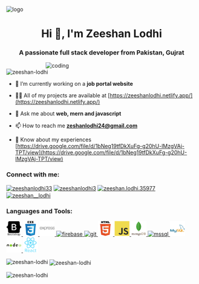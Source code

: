 ![logo](https://github.com/Zeeshan-Lodhi/Zeeshan-Lodhi/blob/main/Full%20Stack%20Developer.png)
<h1 align="center">Hi 👋, I'm Zeeshan Lodhi</h1>
<h3 align="center">A passionate full stack developer from Pakistan, Gujrat</h3>

<img align="right" src="https://i.pinimg.com/originals/f1/e7/34/f1e734f9cade86fe737a9aa404ad5677.gif" width="400" alt="coding">


<p align="left"> <img src="https://komarev.com/ghpvc/?username=zeeshan-lodhi&label=Profile%20views&color=0e75b6&style=flat" alt="zeeshan-lodhi" /> </p>

<!-- <p align="left"> <a href="https://twitter.com/zeeshanlodhi33" target="blank"><img src="https://img.shields.io/twitter/follow/zeeshanlodhi33?logo=twitter&style=for-the-badge" alt="zeeshanlodhi33" /></a> </p>
 -->
- 🔭 I’m currently working on a **job portal website**

- 👨‍💻 All of my projects are available at [https://zeeshanlodhi.netlify.app/](https://zeeshanlodhi.netlify.app/)

- 💬 Ask me about **web, mern and javascript**

- 📫 How to reach me **zeshanlodhi24@gmail.com**

- 📄 Know about my experiences [https://drive.google.com/file/d/1bNeg19tfDkXuFg-g20hU-lMzgVAj-TPT/view](https://drive.google.com/file/d/1bNeg19tfDkXuFg-g20hU-lMzgVAj-TPT/view)

<h3 align="left">Connect with me:</h3>
<p align="left">
<a href="https://twitter.com/zeeshanlodhi33" target="blank"><img align="center" src="https://raw.githubusercontent.com/rahuldkjain/github-profile-readme-generator/master/src/images/icons/Social/twitter.svg" alt="zeeshanlodhi33" height="30" width="40" /></a>
<a href="https://linkedin.com/in/zeeshanlodhi3" target="blank"><img align="center" src="https://raw.githubusercontent.com/rahuldkjain/github-profile-readme-generator/master/src/images/icons/Social/linked-in-alt.svg" alt="zeeshanlodhi3" height="30" width="40" /></a>
<a href="https://fb.com/zeeshan.lodhi.35977" target="blank"><img align="center" src="https://raw.githubusercontent.com/rahuldkjain/github-profile-readme-generator/master/src/images/icons/Social/facebook.svg" alt="zeeshan.lodhi.35977" height="30" width="40" /></a>
<a href="https://instagram.com/zeeshan__lodhi" target="blank"><img align="center" src="https://raw.githubusercontent.com/rahuldkjain/github-profile-readme-generator/master/src/images/icons/Social/instagram.svg" alt="zeeshan__lodhi" height="30" width="40" /></a>
</p>

<h3 align="left">Languages and Tools:</h3>
<p align="left"> <a href="https://getbootstrap.com" target="_blank" rel="noreferrer"> <img src="https://raw.githubusercontent.com/devicons/devicon/master/icons/bootstrap/bootstrap-plain-wordmark.svg" alt="bootstrap" width="40" height="40"/> </a> <a href="https://www.w3schools.com/css/" target="_blank" rel="noreferrer"> <img src="https://raw.githubusercontent.com/devicons/devicon/master/icons/css3/css3-original-wordmark.svg" alt="css3" width="40" height="40"/> </a> <a href="https://expressjs.com" target="_blank" rel="noreferrer"> <img src="https://raw.githubusercontent.com/devicons/devicon/master/icons/express/express-original-wordmark.svg" alt="express" width="40" height="40"/> </a> <a href="https://firebase.google.com/" target="_blank" rel="noreferrer"> <img src="https://www.vectorlogo.zone/logos/firebase/firebase-icon.svg" alt="firebase" width="40" height="40"/> </a> <a href="https://git-scm.com/" target="_blank" rel="noreferrer"> <img src="https://www.vectorlogo.zone/logos/git-scm/git-scm-icon.svg" alt="git" width="40" height="40"/> </a> <a href="https://www.w3.org/html/" target="_blank" rel="noreferrer"> <img src="https://raw.githubusercontent.com/devicons/devicon/master/icons/html5/html5-original-wordmark.svg" alt="html5" width="40" height="40"/> </a> <a href="https://developer.mozilla.org/en-US/docs/Web/JavaScript" target="_blank" rel="noreferrer"> <img src="https://raw.githubusercontent.com/devicons/devicon/master/icons/javascript/javascript-original.svg" alt="javascript" width="40" height="40"/> </a> <a href="https://www.mongodb.com/" target="_blank" rel="noreferrer"> <img src="https://raw.githubusercontent.com/devicons/devicon/master/icons/mongodb/mongodb-original-wordmark.svg" alt="mongodb" width="40" height="40"/> </a> <a href="https://www.microsoft.com/en-us/sql-server" target="_blank" rel="noreferrer"> <img src="https://www.svgrepo.com/show/303229/microsoft-sql-server-logo.svg" alt="mssql" width="40" height="40"/> </a> <a href="https://www.mysql.com/" target="_blank" rel="noreferrer"> <img src="https://raw.githubusercontent.com/devicons/devicon/master/icons/mysql/mysql-original-wordmark.svg" alt="mysql" width="40" height="40"/> </a> <a href="https://nodejs.org" target="_blank" rel="noreferrer"> <img src="https://raw.githubusercontent.com/devicons/devicon/master/icons/nodejs/nodejs-original-wordmark.svg" alt="nodejs" width="40" height="40"/> </a> <a href="https://reactjs.org/" target="_blank" rel="noreferrer"> <img src="https://raw.githubusercontent.com/devicons/devicon/master/icons/react/react-original-wordmark.svg" alt="react" width="40" height="40"/> </a> </p>

<p><img align="left" src="https://github-readme-stats.vercel.app/api/top-langs?username=zeeshan-lodhi&show_icons=true&locale=en&layout=compact" alt="zeeshan-lodhi" /></p>

<p>&nbsp;<img align="center" src="https://github-readme-stats.vercel.app/api?username=zeeshan-lodhi&show_icons=true&locale=en" alt="zeeshan-lodhi" /></p>

<p><img align="center" src="https://github-readme-streak-stats.herokuapp.com/?user=zeeshan-lodhi&" alt="zeeshan-lodhi" /></p>
